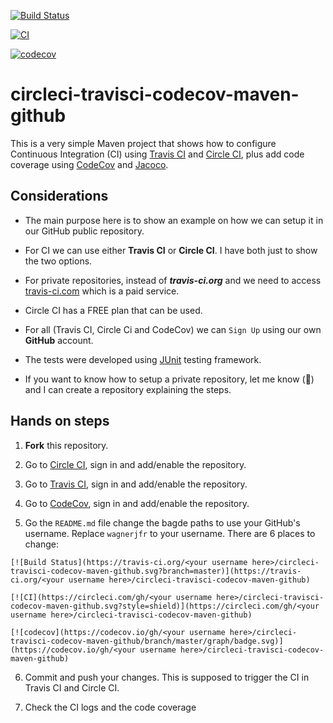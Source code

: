 [![Build Status](https://travis-ci.org/wagnerjfr/circleci-travisci-codecov-maven-github.svg?branch=master)](https://travis-ci.org/wagnerjfr/circleci-travisci-codecov-maven-github)

[![CI](https://circleci.com/gh/wagnerjfr/circleci-travisci-codecov-maven-github.svg?style=shield)](https://circleci.com/gh/wagnerjfr/circleci-travisci-codecov-maven-github)

[![codecov](https://codecov.io/gh/wagnerjfr/circleci-travisci-codecov-maven-github/branch/master/graph/badge.svg?token=D3IQCDGQHS)](https://codecov.io/gh/wagnerjfr/circleci-travisci-codecov-maven-github)

# circleci-travisci-codecov-maven-github
This is a very simple Maven project that shows how to configure Continuous Integration (CI) using [Travis CI](https://travis-ci.org/) and [Circle CI](https://circleci.com/),
plus add code coverage using [CodeCov](https://codecov.io/) and [Jacoco](https://www.eclemma.org/jacoco/).

## Considerations
- The main purpose here is to show an example on how we can setup it in our GitHub public repository.

- For CI we can use either **Travis CI** or **Circle CI**. I have both just to show the two options.

- For private repositories, instead of ***travis-ci.org*** and we need to access [travis-ci.com](https://travis-ci.com/) which is a paid service.

- Circle CI has a FREE plan that can be used.

- For all (Travis CI, Circle Ci and CodeCov) we can `Sign Up` using our own **GitHub** account.

- The tests were developed using [JUnit](https://junit.org/junit5/) testing framework.

- If you want to know how to setup a private repository, let me know (:star2:) and I can create a repository explaining the steps.

## Hands on steps

1) **Fork** this repository.

2) Go to [Circle CI](https://circleci.com/), sign in and add/enable the repository.

3) Go to [Travis CI](https://travis-ci.org/), sign in and add/enable the repository.

4) Go to [CodeCov](https://codecov.io/), sign in and add/enable the repository.

5) Go the `README.md` file change the bagde paths to use your GitHub's username. Replace `wagnerjfr` to your username. There are 6 places to change:
```
[![Build Status](https://travis-ci.org/<your username here>/circleci-travisci-codecov-maven-github.svg?branch=master)](https://travis-ci.org/<your username here>/circleci-travisci-codecov-maven-github)

[![CI](https://circleci.com/gh/<your username here>/circleci-travisci-codecov-maven-github.svg?style=shield)](https://circleci.com/gh/<your username here>/circleci-travisci-codecov-maven-github)

[![codecov](https://codecov.io/gh/<your username here>/circleci-travisci-codecov-maven-github/branch/master/graph/badge.svg)](https://codecov.io/gh/<your username here>/circleci-travisci-codecov-maven-github)
``` 
6) Commit and push your changes. This is supposed to trigger the CI in Travis CI and Circle CI.

7) Check the CI logs and the code coverage